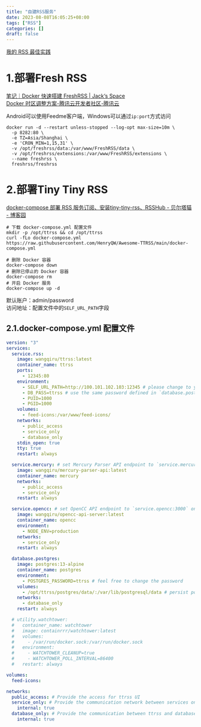 ```yaml
---
title: "自建RSS服务"
date: 2023-08-08T16:05:25+08:00
tags: ["RSS"]
categories: []
draft: false
---
```


[我的 RSS 最佳实践](https://slarker.me/rss-best-practices/)

# 1.部署Fresh RSS
[笔记｜Docker 快速搭建 FreshRSS | Jack‘s Space](https://veryjack.com/technique/docker-install-freshrss/)  
[Docker 时区调整方案-腾讯云开发者社区-腾讯云](https://cloud.tencent.com/developer/article/1626811)  

Android可以使用Feedme客户端，Windows可以通过`ip:port`方式访问  
```shell
docker run -d --restart unless-stopped --log-opt max-size=10m \
  -p 8282:80 \
  -e TZ=Asia/Shanghai \
  -e 'CRON_MIN=1,15,31' \
  -v /opt/freshrss/data:/var/www/FreshRSS/data \
  -v /opt/freshrss/extensions:/var/www/FreshRSS/extensions \
  --name freshrss \
  freshrss/freshrss
```

# 2.部署Tiny Tiny RSS
[docker-compose 部署 RSS 服务订阅、安装tiny-tiny-rss、RSSHub - 贝尔塔猫 - 博客园](https://www.cnblogs.com/CyLee/p/16159637.html)  
```shell
# 下载 docker-compose.yml 配置文件
mkdir -p /opt/ttrss && cd /opt/ttrss
curl -fLo docker-compose.yml https://raw.githubusercontent.com/HenryQW/Awesome-TTRSS/main/docker-compose.yml
```

```shell
# 删除 Docker 容器
docker-compose down
# 删除已停止的 Docker 容器
docker-compose rm
# 开启 Docker 服务
docker-compose up -d
```

默认账户：admin/password  
访问地址：配置文件中的`SELF_URL_PATH`字段  

## 2.1.docker-compose.yml 配置文件
```yaml
version: "3"
services:
  service.rss:
    image: wangqiru/ttrss:latest
    container_name: ttrss
    ports:
      - 12345:80
    environment:
      - SELF_URL_PATH=http://100.101.102.103:12345 # please change to your own domain
      - DB_PASS=ttrss # use the same password defined in `database.postgres`
      - PUID=1000
      - PGID=1000
    volumes:
      - feed-icons:/var/www/feed-icons/
    networks:
      - public_access
      - service_only
      - database_only
    stdin_open: true
    tty: true
    restart: always

  service.mercury: # set Mercury Parser API endpoint to `service.mercury:3000` on TTRSS plugin setting page
    image: wangqiru/mercury-parser-api:latest
    container_name: mercury
    networks:
      - public_access
      - service_only
    restart: always

  service.opencc: # set OpenCC API endpoint to `service.opencc:3000` on TTRSS plugin setting page
    image: wangqiru/opencc-api-server:latest
    container_name: opencc
    environment:
      - NODE_ENV=production
    networks:
      - service_only
    restart: always

  database.postgres:
    image: postgres:13-alpine
    container_name: postgres
    environment:
      - POSTGRES_PASSWORD=ttrss # feel free to change the password
    volumes:
      - /opt/ttrss/postgres/data/:/var/lib/postgresql/data # persist postgres data to ~/postgres/data/ on the host
    networks:
      - database_only
    restart: always

  # utility.watchtower:
  #   container_name: watchtower
  #   image: containrrr/watchtower:latest
  #   volumes:
  #     - /var/run/docker.sock:/var/run/docker.sock
  #   environment:
  #     - WATCHTOWER_CLEANUP=true
  #     - WATCHTOWER_POLL_INTERVAL=86400
  #   restart: always

volumes:
  feed-icons:

networks:
  public_access: # Provide the access for ttrss UI
  service_only: # Provide the communication network between services only
    internal: true
  database_only: # Provide the communication between ttrss and database only
    internal: true
```
